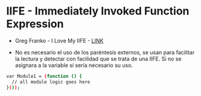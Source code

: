 # IIFE - Immediately Invoked Function Expression

* Greg Franko - I Love My IIFE - [LINK](http://gregfranko.com/blog/i-love-my-iife/)

* No es necesario el uso de los paréntesis externos, se usan para facilitar la lectura y detectar con facilidad que se trata de una IIFE. Si no se asignara a la variable sí sería necesario su uso.

```bash
var Module1 = (function () {
  // all module logic goes here
}());
```

